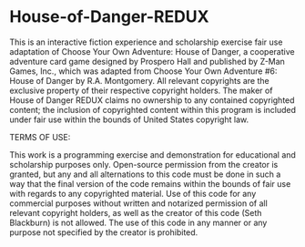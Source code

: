 # House-of-Danger-REDUX

This is an interactive fiction experience and scholarship exercise fair use adaptation of Choose Your Own Adventure: House of Danger, a cooperative adventure card game designed by Prospero Hall and published by Z-Man Games, Inc., which was adapted from Choose Your Own Adventure #6: House of Danger by R.A. Montgomery.  All relevant copyrights are the exclusive property of their respective copyright holders.  The maker of House of Danger REDUX claims no ownership to any contained copyrighted content; the inclusion of copyrighted content within this program is included under fair use within the bounds of United States copyright law.   

TERMS OF USE:   

This work is a programming exercise and demonstration for educational and scholarship purposes only.  Open-source permission from the creator is granted, but any and all alternations to this code must be done in such a way that the final version of the code remains within the bounds of fair use with regards to any copyrighted material.  Use of this code for any commercial purposes without written and notarized permission of all relevant copyright holders, as well as the creator of this code (Seth Blackburn) is not allowed.  The use of this code in any manner or any purpose not specified by the creator is prohibited.
